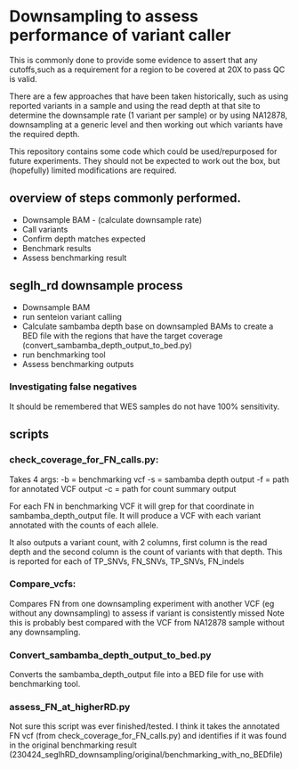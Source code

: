 # Downsampling to assess performance of variant caller

This is commonly done to provide some evidence to assert that any cutoffs,such as a requirement for a region to be covered at 20X to pass QC is valid.

There are a few approaches that have been taken historically, such as using reported variants in a sample and using the read depth at that site to determine the downsample rate (1 variant per sample) or by using NA12878, downsampling at a generic level and then working out which variants have the required depth.

This repository contains some code which could be used/repurposed for future experiments. They should not be expected to work out the box, but (hopefully) limited modifications are required.

## overview of steps commonly performed.
* Downsample BAM - (calculate downsample rate)
* Call variants
* Confirm depth matches expected
* Benchmark results
* Assess benchmarking result

## seglh_rd downsample process
* Downsample BAM
* run senteion variant calling
* Calculate sambamba depth base on downsampled BAMs to create a BED file with the regions that have the target coverage (convert_sambamba_depth_output_to_bed.py)
* run benchmarking tool
* Assess benchmarking outputs

### Investigating false negatives
It should be remembered that WES samples do not have 100% sensitivity.


## scripts
### check_coverage_for_FN_calls.py:

Takes 4 args:
-b = benchmarking vcf
-s = sambamba depth output
-f = path for annotated VCF output 
-c = path for count summary output

For each FN in benchmarking VCF it will grep for that coordinate in sambamba_depth_output file.
It will produce a VCF with each variant annotated with the counts of each allele.

It also outputs a variant count, with 2 columns, first column is the read depth and the second column is the count of variants with that depth. This is reported for each of TP_SNVs, FN_SNVs, TP_SNVs, FN_indels 

### Compare_vcfs:
Compares FN from one downsampling experiment with another VCF (eg without any downsampling) to assess if variant is consistently missed
Note this is probably best compared with the VCF from NA12878 sample without any downsampling.

### Convert_sambamba_depth_output_to_bed.py
Converts the sambamba_depth_output file into a BED file for use with benchmarking tool.

### assess_FN_at_higherRD.py
Not sure this script was ever finished/tested. I think it takes the annotated FN vcf (from check_coverage_for_FN_calls.py) and identifies if it was found in the original benchmarking result  (230424_seglhRD_downsampling/original/benchmarking_with_no_BEDfile)

